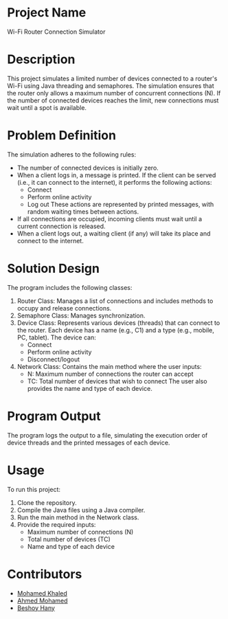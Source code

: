 # Project Name
Wi-Fi Router Connection Simulator
# Description
This project simulates a limited number of devices connected to a router's Wi-Fi using Java threading and semaphores. The simulation ensures that the router only allows a maximum number of concurrent connections (N). If the number of connected devices reaches the limit, new connections must wait until a spot is available.
# Problem Definition
The simulation adheres to the following rules:
* The number of connected devices is initially zero.
* When a client logs in, a message is printed. If the client can be served (i.e., it can connect to the internet), it performs the following actions:
  -  Connect
  -  Perform online activity
  -  Log out
  These actions are represented by printed messages, with random waiting times between actions.
* If all connections are occupied, incoming clients must wait until a current connection is released.
* When a client logs out, a waiting client (if any) will take its place and connect to the internet.
# Solution Design
The program includes the following classes:
1. Router Class: Manages a list of connections and includes methods to occupy and release connections.
2. Semaphore Class: Manages synchronization.
3. Device Class: Represents various devices (threads) that can connect to the router. Each device has a name (e.g., C1) and a type (e.g., mobile, PC, tablet). The device can:
   - Connect
   - Perform online activity
   - Disconnect/logout
4. Network Class: Contains the main method where the user inputs:
   - N: Maximum number of connections the router can accept
   - TC: Total number of devices that wish to connect
   The user also provides the name and type of each device.
# Program Output
The program logs the output to a file, simulating the execution order of device threads and the printed messages of each device.
# Usage
To run this project:
1. Clone the repository.
2. Compile the Java files using a Java compiler.
3. Run the main method in the Network class.
4. Provide the required inputs:
   - Maximum number of connections (N)
   - Total number of devices (TC)
   - Name and type of each device
# Contributors
- [Mohamed Khaled](https://github.com/emailam)
- [Ahmed Mohamed](https://github.com/AliveTube)
- [Beshoy Hany](https://github.com/beshoy-hany74)
